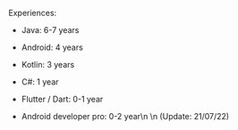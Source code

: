 Experiences:

- Java: 6-7 years
- Android: 4 years
- Kotlin: 3 years
- C#: 1 year
- Flutter / Dart: 0-1 year

- Android developer pro: 0-2 year\n
\n
(Update: 21/07/22)
